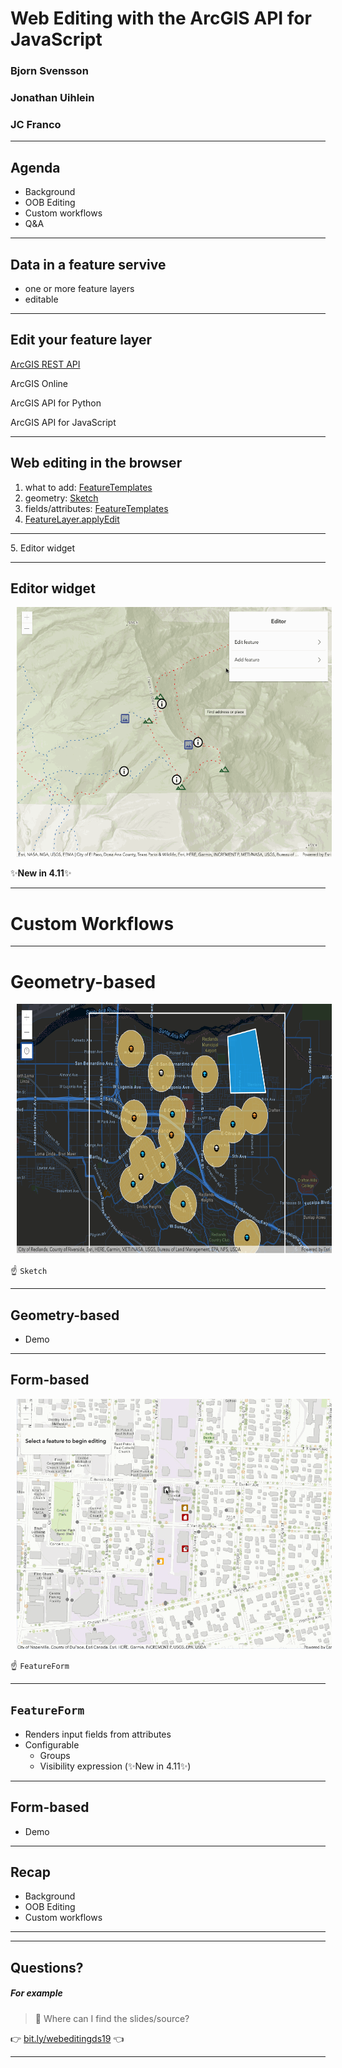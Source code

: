 <!-- .slide: data-background="../node_modules/esri-reveal.js-templates/img/2019/devsummit/bg-1.png" data-background-size="cover" -->

# Web Editing with the ArcGIS API for JavaScript

### Bjorn Svensson
### Jonathan Uihlein
### JC Franco

---

<!-- .slide: data-background="../node_modules/esri-reveal.js-templates/img/2019/devsummit/bg-3.png" data-background-size="cover" -->

## Agenda

* Background
* OOB Editing
* Custom workflows
* Q&A

---

<!-- .slide: data-background="../node_modules/esri-reveal.js-templates/img/2019/devsummit/bg-2.png" data-background-size="cover" -->

## Data in a feature servive

* one or more feature layers
* editable

---

<!-- .slide: data-background="../node_modules/esri-reveal.js-templates/img/2019/devsummit/bg-2.png" data-background-size="cover" -->

## Edit your feature layer

<u>ArcGIS REST API</u>

ArcGIS Online

ArcGIS API for Python

ArcGIS API for JavaScript

---

<!-- .slide: data-background="../node_modules/esri-reveal.js-templates/img/2019/devsummit/bg-2.png" data-background-size="cover" -->

## Web editing in the browser

1. what to add: [FeatureTemplates](http://developers.arcgis.com/javascript/latest/api-reference/esri-widgets-FeatureTemplates.html)
2. geometry: [Sketch](http://developers.arcgis.com/javascript/latest/api-reference/esri-widgets-FeatureTemplates.html)
3. fields/attributes: [FeatureTemplates](http://developers.arcgis.com/javascript/latest/api-reference/esri-widgets-FeatureTemplates.html)
4. [FeatureLayer.applyEdit](http://developers.arcgis.com/javascript/latest/api-reference/esri-layers-FeatureLayer.html#applyEdits)
<hr>
5. Editor widget

---

<!-- .slide: data-background="../node_modules/esri-reveal.js-templates/img/2019/devsummit/bg-4.png" data-background-size="cover" -->

## Editor widget

<img src="./images/editor-in-action.gif" height="400" style="margin-left:10px; margin-right: 10px;"/>

✨**New in 4.11**✨

---

<!-- .slide: data-background="../node_modules/esri-reveal.js-templates/img/2019/devsummit/bg-4.png" data-background-size="cover" -->

# Custom Workflows

---

<!-- .slide: data-background="../node_modules/esri-reveal.js-templates/img/2019/devsummit/bg-3.png" data-background-size="cover" -->

# Geometry-based

<img src="images/sketch-in-action.png" height="400" style="margin-left:10px; margin-right: 10px;"/>

☝ `Sketch`

---

<!-- .slide: data-background="../node_modules/esri-reveal.js-templates/img/2019/devsummit/bg-4.png" data-background-size="cover" -->

## Geometry-based

* Demo

<!-- add screenshot for geometry-based demo -->

---

<!-- .slide: data-background="../node_modules/esri-reveal.js-templates/img/2019/devsummit/bg-5.png" data-background-size="cover" -->

## Form-based

<img src="images/ff-in-action.gif" height="400" style="margin-left:10px; margin-right: 10px;"/>

☝ `FeatureForm`

---

## `FeatureForm`

* Renders input fields from attributes<!-- .element: class="fragment" data-fragment-index="1" --> 
* Configurable<!-- .element: class="fragment" data-fragment-index="2" -->
  * Groups <!-- .element: class="fragment" data-fragment-index="2" -->
  * Visibility expression (✨New in 4.11✨) <!-- .element: class="fragment" data-fragment-index="2" -->

---

<!-- .slide: data-background="../node_modules/esri-reveal.js-templates/img/2019/devsummit/bg-4.png" data-background-size="cover" -->

## Form-based

* Demo

<!-- add screenshot for form-based demo -->

---

<!-- .slide: data-background="../node_modules/esri-reveal.js-templates/img/2019/devsummit/bg-6.png" data-background-size="cover" -->

## Recap

* Background
* OOB Editing
* Custom workflows 

---

<!-- SURVEY SLIDE: -->
<section data-markdown data-background="../node_modules/esri-reveal.js-templates/img/2019/devsummit/bg-rating.png">

---

## Questions?

##### For example

> 🤔 Where can I find the slides/source?

👉 [bit.ly/webeditingds19](http://bit.ly/webeditingds19) 👈

---

<!-- .slide: data-background="../node_modules/esri-reveal.js-templates/img/2019/devsummit/bg-esri.png" data-background-size="cover" -->
